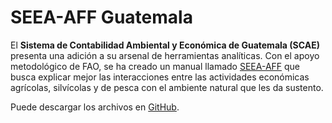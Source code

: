 # SEEA-AFF Guatemala

<!-- pandoc -f markdown -t html5 -c stylesheets/main.css -s index.md -o index.html -->

El **Sistema de Contabilidad Ambiental y Económica de Guatemala (SCAE)** presenta una adición a su arsenal de herramientas analíticas. Con el apoyo metodológico de FAO, se ha creado un manual llamado [SEEA-AFF](http://unstats.un.org/unsd/envaccounting/aff/chapterList.asp) que busca explicar mejor las interacciones entre las actividades económicas agrícolas, silvícolas y de pesca con el ambiente natural que les da sustento.

Puede descargar los archivos en [GitHub](https://github.com/renatovargas/seea-aff). 
